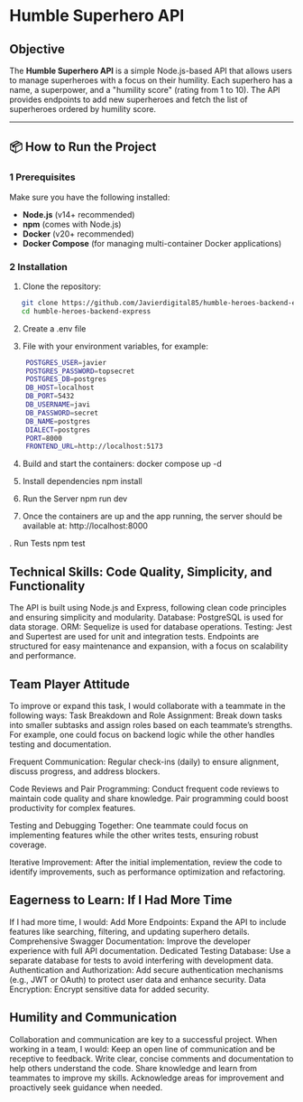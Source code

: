 # Humble Superhero API

## Objective

The **Humble Superhero API** is a simple Node.js-based API that allows users to manage superheroes with a focus on their humility. Each superhero has a name, a superpower, and a "humility score" (rating from 1 to 10). The API provides endpoints to add new superheroes and fetch the list of superheroes ordered by humility score.

---

## 📦 How to Run the Project

### 1 Prerequisites

Make sure you have the following installed:

- **Node.js** (v14+ recommended)
- **npm** (comes with Node.js)
- **Docker** (v20+ recommended)
- **Docker Compose** (for managing multi-container Docker applications)

### 2 Installation

1. Clone the repository:

```bash
   git clone https://github.com/Javierdigital85/humble-heroes-backend-express
   cd humble-heroes-backend-express
```

2. Create a .env file 

3.  File with your environment variables, for example:
```bash
    POSTGRES_USER=javier
    POSTGRES_PASSWORD=topsecret
    POSTGRES_DB=postgres
    DB_HOST=localhost
    DB_PORT=5432
    DB_USERNAME=javi
    DB_PASSWORD=secret
    DB_NAME=postgres
    DIALECT=postgres
    PORT=8000
    FRONTEND_URL=http://localhost:5173
```    

4.  Build and start the containers:
    docker compose up -d

5. Install dependencies
   npm install

6. Run the Server
   npm run dev

7. Once the containers are up and the app running, the server should be available at:
   http://localhost:8000   

. Run Tests
   npm test

## Technical Skills: Code Quality, Simplicity, and Functionality

The API is built using Node.js and Express, following clean code principles and ensuring simplicity and modularity.
Database: PostgreSQL is used for data storage.
ORM: Sequelize is used for database operations.
Testing: Jest and Supertest are used for unit and integration tests.
Endpoints are structured for easy maintenance and expansion, with a focus on scalability and performance.

## Team Player Attitude

To improve or expand this task, I would collaborate with a teammate in the following ways:
Task Breakdown and Role Assignment:
Break down tasks into smaller subtasks and assign roles based on each teammate’s strengths. For example, one could focus on backend logic while the other handles testing and documentation.

Frequent Communication:
Regular check-ins (daily) to ensure alignment, discuss progress, and address blockers.

Code Reviews and Pair Programming:
Conduct frequent code reviews to maintain code quality and share knowledge. Pair programming could boost productivity for complex features.

Testing and Debugging Together:
One teammate could focus on implementing features while the other writes tests, ensuring robust coverage.

Iterative Improvement:
After the initial implementation, review the code to identify improvements, such as performance optimization and refactoring.

## Eagerness to Learn: If I Had More Time

If I had more time, I would:
Add More Endpoints: Expand the API to include features like searching, filtering, and updating superhero details.
Comprehensive Swagger Documentation: Improve the developer experience with full API documentation.
Dedicated Testing Database: Use a separate database for tests to avoid interfering with development data.
Authentication and Authorization: Add secure authentication mechanisms (e.g., JWT or OAuth) to protect user data and enhance security.
Data Encryption: Encrypt sensitive data for added security.

## Humility and Communication

Collaboration and communication are key to a successful project. When working in a team, I would:
Keep an open line of communication and be receptive to feedback.
Write clear, concise comments and documentation to help others understand the code.
Share knowledge and learn from teammates to improve my skills.
Acknowledge areas for improvement and proactively seek guidance when needed.